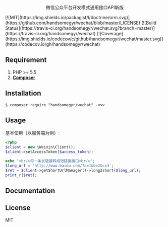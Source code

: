 <p align="center">

<p align="center">微信公众平台开发模式通用接口API新版</p>
[![MIT](https://img.shields.io/packagist/l/doctrine/orm.svg)](https://github.com/handsomegyr/wechat/blob/master/LICENSE)
[![Build Status](https://travis-ci.org/handsomegyr/wechat.svg?branch=master)](https://travis-ci.org/handsomegyr/wechat)
[![Coverage](https://img.shields.io/codecov/c/github/handsomegyr/wechat/master.svg)](https://codecov.io/gh/handsomegyr/wechat)

## Requirement

1. PHP >= 5.5
2. **[Composer](https://getcomposer.org/)**

## Installation

```shell
$ composer require "handsomegyr/wechat" -vvv
```

## Usage

基本使用（以服务端为例）:

```php
<?php
$client = new \Weixin\Client();
$client->setAccessToken($access_token);

echo "<br/>将一条长链接转成短链接接口<br/>";
$long_url = 'http://www.baidu.com/?a=1&b=2&c=3';
$ret = $client->getShortUrlManager()->long2short($long_url);
print_r($ret);
```

## Documentation



## License

MIT


